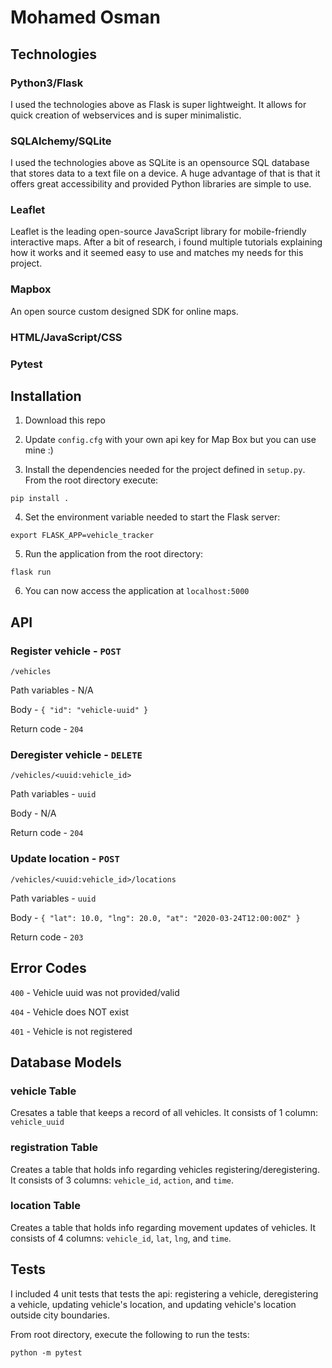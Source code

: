 # Mohamed Osman

## Technologies

### Python3/Flask

I used the technologies above as Flask is super lightweight. It allows for
quick creation of webservices and is super minimalistic.

### SQLAlchemy/SQLite

I used the technologies above as SQLite is an opensource SQL database that stores data to a text file on a device.
A huge advantage of that is that it offers great accessibility and provided
Python libraries are simple to use.

### Leaflet

Leaflet is the leading open-source JavaScript library for mobile-friendly interactive maps.
After a bit of research, i found multiple tutorials explaining how it works
and it seemed easy to use and matches my needs for this project.

### Mapbox

An open source custom designed SDK for online maps.

### HTML/JavaScript/CSS
### Pytest

## Installation

1. Download this repo

2. Update `config.cfg` with your own api key for Map Box but you can use mine :)

3. Install the dependencies needed for the project defined in `setup.py`. From the root directory execute:

`pip install .`

4. Set the environment variable needed to start the Flask server:

`export FLASK_APP=vehicle_tracker`

5. Run the application from the root directory:

`flask run`

6. You can now access the application at `localhost:5000`

## API

### Register vehicle - `POST`

`/vehicles`

Path variables - N/A

Body - `{ "id": "vehicle-uuid" }`

Return code - `204`

### Deregister vehicle - `DELETE`

`/vehicles/<uuid:vehicle_id>`

Path variables - `uuid`

Body - N/A

Return code - `204`

### Update location - `POST`

`/vehicles/<uuid:vehicle_id>/locations`

Path variables - `uuid`

Body - `{ "lat": 10.0, "lng": 20.0, "at": "2020-03-24T12:00:00Z" }`

Return code - `203`

## Error Codes

`400` - Vehicle uuid was not provided/valid

`404` - Vehicle does NOT exist

`401` - Vehicle is not registered

## Database Models

### vehicle Table

Cresates a table that keeps a record of all vehicles. It consists of
1 column: `vehicle_uuid`

### registration Table

Creates a table that holds info regarding vehicles registering/deregistering.
It consists of 3 columns: `vehicle_id`, `action`, and `time`.

### location Table 

Creates a table that holds info regarding movement updates of vehicles.
It consists of 4 columns: `vehicle_id`, `lat`, `lng`, and `time`.

## Tests

I included 4 unit tests that tests the api: registering a vehicle, deregistering
a vehicle, updating vehicle's location, and updating vehicle's location
outside city boundaries.

From root directory, execute the following to run the tests:

`python -m pytest`
